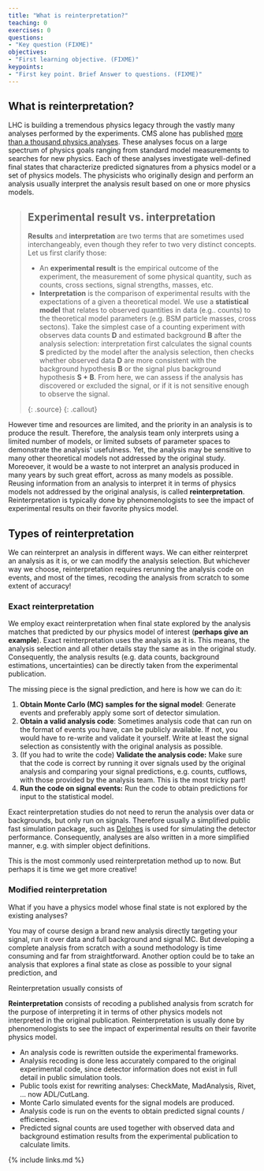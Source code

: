 ```yaml
---
title: "What is reinterpretation?"
teaching: 0
exercises: 0
questions:
- "Key question (FIXME)"
objectives:
- "First learning objective. (FIXME)"
keypoints:
- "First key point. Brief Answer to questions. (FIXME)"
---
```


## What is reinterpretation?

LHC is building a tremendous physics legacy through the vastly many analyses performed by the experiments. CMS alone has published [more than a thousand physics analyses](https://cms-results-search.web.cern.ch/). These analyses focus on a large spectrum of physics goals ranging from standard model measurements to searches for new physics. Each of these analyses investigate well-defined final states that  characterize predicted signatures from a physics model or a set of physics models.  The physicists who originally design and perform an analysis usually interpret the analysis result based on one or more physics models.  

> ## Experimental result vs. interpretation
>
> **Results** and **interpretation** are two terms that are sometimes used interchangeably, even though they refer to two very distinct concepts. Let us first clarify those:
>
> * An **experimental result** is the empirical outcome of the experiment, the measurement of some physical quantity, such as counts, cross sections, signal strengths, masses, etc.
> * **Interpretation** is the comparison of experimental results with the expectations of a given a theoretical model.  We use a **statistical model** that relates to observed quantities in data (e.g.. counts) to the theoretical model parameters (e.g. BSM particle masses, cross sectons). Take the simplest case of a counting experiment with observes data counts **D** and estimated background **B** after the analysis selection:  interpretation first calculates the signal counts **S** predicted by the model after the analysis selection, then checks whether observed data **D** are more consistent with the background hypothesis **B** or the signal plus background hypothesis **S + B**.  From here, we can assess if the analysis has discovered or excluded the signal, or if it is not sensitive enough to observe the signal.   
>
> {: .source}
{: .callout}

However time and resources are limited, and the priority in an analysis is to produce the result. Therefore, the analysis team only interprets using a limited number of models, or limited subsets of parameter spaces to demonstrate the analysis' usefulness. Yet, the analysis may be sensitive to many other theoretical models not addressed by the original study.  Moreoever, it would be a waste to not interpret an analysis produced in many years by such great effort, across as many models as possible.  Reusing information from an analysis to interpret it in terms of physics models not addressed by the original analysis, is called **reinterpretation**. Reinterpretation is typically done by phenomenologists to see the impact of experimental results on their favorite physics model.


## Types of reinterpretation

We can reinterpret an analysis in different ways. We can either reinterpret an analysis as it is, or we can modify the analysis selection.
But whichever way we choose, reinterpretation requires rerunning the analysis code on events, and most of the times, recoding the analysis from scratch to some extent of accuracy! 

### Exact reinterpretation

We employ exact reinterpretation when final state explored by the analysis matches that predicted by our physics model of interest (**perhaps give an example**).
Exact reinterpretation uses the analysis as it is.  This means, the analysis selection and all other details stay the same as in the original study.  Consequently, the analysis results (e.g. data counts, background estimations, uncertainties) can be directly taken from the experimental publication.

The missing piece is the signal prediction, and here is how we can do it:
1. **Obtain Monte Carlo (MC) samples for the signal model**: Generate events and preferably apply some sort of detector simulation. 
2. **Obtain a valid analysis code**: Sometimes analysis code that can run on the format of events you have, can be publicly available. If not, you would have to re-write and validate it yourself. Write at least the signal selection as consistently with the original analysis as possible.
3. (If you had to write the code) **Validate the analysis code:** Make sure that the code is correct by running it over signals used by the original analysis and comparing your signal predictions, e.g. counts, cutflows, with those provided by the analysis team.  This is the most tricky part!
4. **Run the code on signal events:** Run the code to obtain predictions for input to the statistical model.

Exact reinterpretation studies do not need to rerun the analysis over data or backgrounds, but only run on signals.  Therefore usually a simplified public fast simulation package, such as [Delphes](https://cp3.irmp.ucl.ac.be/projects/delphes) is used for simulating the detector performance.  Consequently, analyses are also written in a more simplified manner, e.g. with simpler object definitions. 

This is the most commonly used reinterpretation method up to now.  But perhaps it is time we get more creative! 

### Modified reinterpretation

What if you have a physics model whose final state is not explored by the existing analyses? 

You may of course design a brand new analysis directly targeting your signal, run it over data and full background and signal MC. But developing a complete analysis from scratch with a sound methodology is time consuming and far from straightforward.  Another option could be to take an analysis that explores a final state as close as possible to your signal prediction, and 

Reinterpretation usually consists of 

**Reinterpretation** consists of recoding a published analysis from scratch for the purpose of interpreting it in terms of other physics models not interpreted in the original publication.
Reinterpretation is usually done by phenomenologists to see the impact of experimental results on their favorite physics model.
* An analysis code is rewritten outside the experimental frameworks.
* Analysis recoding is done less accurately compared to the original experimental code, since detector information does not exist in full detail in public simulation tools.
* Public tools exist for rewriting analyses: CheckMate, MadAnalysis, Rivet, … now ADL/CutLang.
* Monte Carlo simulated events for the signal models are produced.
* Analysis code is run on the events to obtain predicted signal counts / efficiencies.
* Predicted signal counts are used together with observed data and background estimation results
from the experimental publication to calculate limits.

{% include links.md %}


